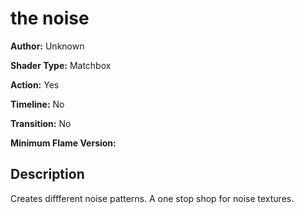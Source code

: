 # the noise

**Author:** Unknown

**Shader Type:** Matchbox

**Action:** Yes

**Timeline:** No

**Transition:** No

**Minimum Flame Version:** 


## Description
Creates diffferent noise patterns. A one stop shop for noise textures.
